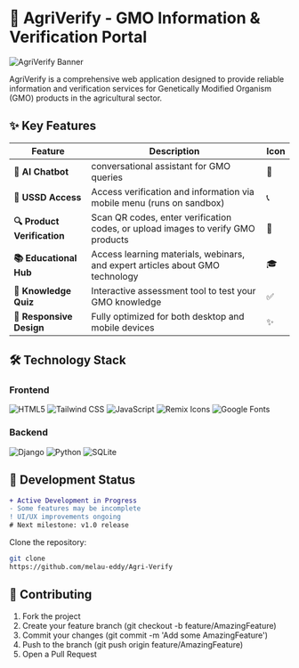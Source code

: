# 🌱 AgriVerify - GMO Information & Verification Portal

![AgriVerify Banner](https://github.com/FaithMutua-code/my-website/blob/144debb48a4cab1e81f43b391eeb631a9efda413/image/projs/agriverify.png) 

AgriVerify is a comprehensive web application designed to provide reliable information and verification services for Genetically Modified Organism (GMO) products in the agricultural sector.

## ✨ Key Features

| Feature | Description | Icon |
|---------|-------------|------|
| **🤖 AI Chatbot** | conversational assistant for GMO queries| 💬 |
| **📱 USSD Access** |Access verification and information via mobile menu (runs on sandbox)| 📞 |
| **🔍 Product Verification** | Scan QR codes, enter verification codes, or upload images to verify GMO products | 📱 |
| **📚 Educational Hub** | Access learning materials, webinars, and expert articles about GMO technology | 🎓 |
| **🧠 Knowledge Quiz** | Interactive assessment tool to test your GMO knowledge | ✅ |
| **📱 Responsive Design** | Fully optimized for both desktop and mobile devices | ✨ |

## 🛠 Technology Stack

### Frontend
![HTML5](https://img.shields.io/badge/-HTML5-E34F26?logo=html5&logoColor=white)
![Tailwind CSS](https://img.shields.io/badge/-Tailwind_CSS-38B2AC?logo=tailwind-css&logoColor=white)
![JavaScript](https://img.shields.io/badge/-JavaScript-F7DF1E?logo=javascript&logoColor=black)
![Remix Icons](https://img.shields.io/badge/-Remix_Icons-5E5E5E)
![Google Fonts](https://img.shields.io/badge/-Google_Fonts-4285F4)

### Backend
![Django](https://img.shields.io/badge/-Django-092E20?logo=django&logoColor=white)
![Python](https://img.shields.io/badge/-Python-3776AB?logo=python&logoColor=white)
![SQLite](https://img.shields.io/badge/-SQLite-003B57?logo=sqlite&logoColor=white)

## 🚧 Development Status

```diff
+ Active Development in Progress
- Some features may be incomplete
! UI/UX improvements ongoing
# Next milestone: v1.0 release
```
Clone the repository:
   ```bash
   git clone
   https://github.com/melau-eddy/Agri-Verify
   ```

## 🤝 Contributing
1. Fork the project
2. Create your feature branch (git checkout -b feature/AmazingFeature)
3. Commit your changes (git commit -m 'Add some AmazingFeature')
4. Push to the branch (git push origin feature/AmazingFeature)
5. Open a Pull Request
